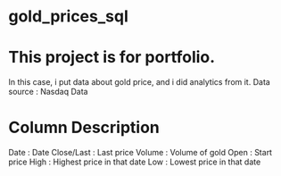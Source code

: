 # gold_prices_sql
# This project is for portfolio.

In this case, i put data about gold price, and i did analytics from it.
Data source : Nasdaq Data

# Column Description
Date : Date
Close/Last : Last price
Volume : Volume of gold
Open : Start price
High : Highest price in that date
Low : Lowest price in that date
